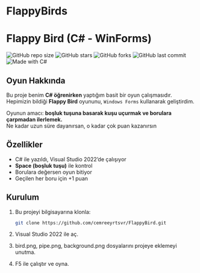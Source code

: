 # FlappyBirds 
# Flappy Bird (C# - WinForms)


![GitHub repo size](https://img.shields.io/github/repo-size/cemreeyrtsvr/FlappyBird)
![GitHub stars](https://img.shields.io/github/stars/cemreeyrtsvr/FlappyBird?style=social)
![GitHub forks](https://img.shields.io/github/forks/cemreeyrtsvr/FlappyBird?style=social)
![GitHub last commit](https://img.shields.io/github/last-commit/cemreeyrtsvr/FlappyBird)
![Made with C#](https://img.shields.io/badge/Made%20with-C%23-blue)




## Oyun Hakkında
Bu proje benim **C# öğrenirken** yaptığım basit bir oyun çalışmasıdır. Hepimizin bildiği **Flappy Bird** oyununu, `Windows Forms` kullanarak geliştirdim.  

Oyunun amacı: **boşluk tuşuna basarak kuşu uçurmak ve borulara çarpmadan ilerlemek.**  
Ne kadar uzun süre dayanırsan, o kadar çok puan kazanırsın 



## Özellikler
- C# ile yazıldı, Visual Studio 2022’de çalışıyor  
- **Space (boşluk tuşu)** ile kontrol  
- Borulara değersen oyun bitiyor   
- Geçilen her boru için +1 puan   



##  Kurulum
1. Bu projeyi bilgisayarına klonla:  
   ```bash
   git clone https://github.com/cemreeyrtsvr/FlappyBird.git
2. Visual Studio 2022 ile aç.

3. bird.png, pipe.png, background.png dosyalarını projeye eklemeyi unutma.

4. F5 ile çalıştır ve oyna.
